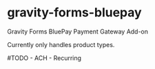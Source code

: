 gravity-forms-bluepay
=====================

Gravity Forms BluePay Payment Gateway Add-on


Currently only handles product types.

#TODO
	- ACH
	- Recurring